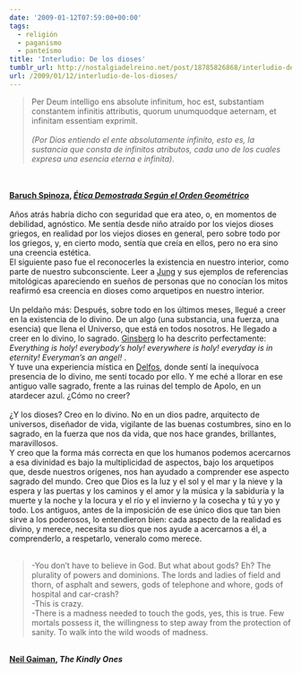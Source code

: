```yaml
---
date: '2009-01-12T07:59:00+00:00'
tags:
  - religión
  - paganismo
  - panteísmo
title: 'Interludio: De los dioses'
tumblr_url: http://nostalgiadelreino.net/post/18785826868/interludio-de-los-dioses
url: /2009/01/12/interludio-de-los-dioses/
---
```


<blockquote>Per Deum intelligo ens absolute infinitum, hoc est, substantiam constantem infinitis attributis, quorum unumquodque aeternam, et infinitam essentiam exprimit.<br/><br/><em>(Por Dios entiendo el ente absolutamente infinito, esto es, la sustancia que consta de infinitos atributos, cada uno de los cuales expresa una esencia eterna e infinita)</em>.<br/></blockquote><br/><br/><strong><a href="http://es.wikipedia.org/wiki/Baruch_Spinoza">Baruch Spinoza</a>, <em><a href="http://www.intratext.com/IXT/LAT0591/_INDEX.HTM">Ética Demostrada Según el Orden Geométrico</a></em></strong><br/><br/>Años atrás habría dicho con seguridad que era ateo, o, en momentos de debilidad, agnóstico. Me sentía desde niño atraído por los viejos dioses griegos, en realidad por los viejos dioses en general, pero sobre todo por los griegos, y, en cierto modo, sentía que creía en ellos, pero no era sino una creencia estética.<br/>El siguiente paso fue el reconocerles la existencia en nuestro interior, como parte de nuestro subconsciente. Leer a <a href="http://es.wikipedia.org/wiki/Carl_Gustav_Jung">Jung</a> y sus ejemplos de referencias mitológicas apareciendo en sueños de personas que no conocían los mitos reafirmó esa creencia en dioses como arquetipos en nuestro interior.<br/><br/>Un peldaño más: Después, sobre todo en los últimos meses, llegué a creer en la existencia de lo divino. De un algo (una substancia, una fuerza, una esencia) que llena el Universo, que está en todos nosotros. He llegado a creer en lo divino, lo sagrado. <a href="http://www.fort.org/ginsberg_footnote_to_howl.html">Ginsberg</a> lo ha descrito perfectamente: <em>Everything is holy! everybody&rsquo;s holy! everywhere is holy! everyday is in eternity! Everyman&rsquo;s an angel! </em>.<br/>Y tuve una experiencia mística en <a href="http://es.wikipedia.org/wiki/Delfos">Delfos</a>, donde sentí la inequívoca presencia de lo divino, me sentí tocado por ello. Y me eché a llorar en ese antiguo valle sagrado, frente a las ruinas del templo de Apolo, en un atardecer azul. ¿Cómo no creer?<br/><br/>¿Y los dioses? Creo en lo divino. No en un dios padre, arquitecto de universos, diseñador de vida, vigilante de las buenas costumbres, sino en lo sagrado, en la fuerza que nos da vida, que nos hace grandes, brillantes, maravillosos.<br/>Y creo que la forma más correcta en que los humanos podemos acercarnos a esa divinidad es bajo la multiplicidad de aspectos, bajo los arquetipos que, desde nuestros orígenes, nos han ayudado a comprender ese aspecto sagrado del mundo. Creo que Dios es la luz y el sol y el mar y la nieve y la espera y las puertas y los caminos y el amor y la música y la sabiduría y la muerte y la noche y la locura y el río y el invierno y la cosecha y tú y yo y todo. Los antiguos, antes de la imposición de ese único dios que tan bien sirve a los poderosos, lo entendieron bien: cada aspecto de la realidad es divino, y merece, necesita su dios que nos ayude a acercarnos a él, a comprenderlo, a respetarlo, veneralo como merece.<br/><br/><blockquote>-You don&rsquo;t have to believe in God. But what about gods? Eh? The plurality of powers and dominions. The lords and ladies of field and thorn, of asphalt and sewers, gods of telephone and whore, gods of hospital and car-crash?<br/>-This is crazy.<br/>-There is a madness needed to touch the gods, yes, this is true. Few mortals possess it, the willingness to step away from the protection of sanity. To walk into the wild woods of madness. </blockquote><br/><strong><a href="http://es.wikipedia.org/wiki/Neil_Gaiman">Neil Gaiman</a>, <em>The Kindly Ones</em></strong><div class="blogger-post-footer"><img width="1" height="1" src="https://blogger.googleusercontent.com/tracker/1180118427259117074-783072921869711195?l=nostalgiadelreino.blogspot.com" alt=""/></div>